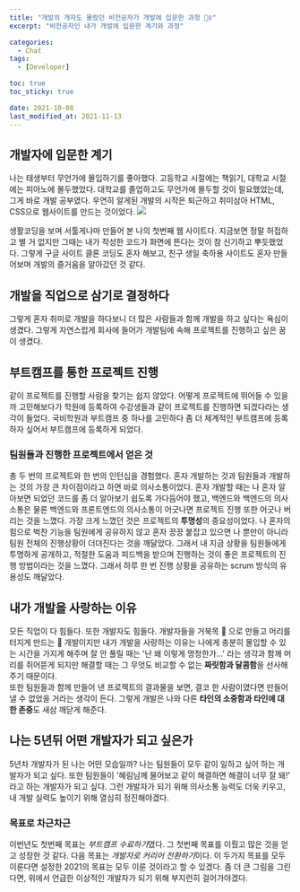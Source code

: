 ```yaml
---
title: "개발의 개자도 몰랐던 비전공자가 개발에 입문한 과정 💁‍♀️"
excerpt: "비전공자인 내가 개발에 입문한 계기와 과정"

categories:
  - Chat
tags:
  - [Developer]

toc: true
toc_sticky: true

date: 2021-10-08
last_modified_at: 2021-11-13
---
```


## 개발자에 입문한 계기

나는 태생부터 무언가에 몰입하기를 좋아했다. 고등학교 시절에는 책읽기, 대학교 시절에는 피아노에 몰두했었다. 대학교를 졸업하고도 무언가에 몰두할 것이 필요했었는데, 그게 바로 개발 공부였다. 우연히 알게된 개발의 시작은 퇴근하고 취미삼아 HTML, CSS으로 웹사이트를 만드는 것이었다.
![](https://images.velog.io/images/rimi0108/post/40662765-ffe1-4b0e-bd20-2961b7de00be/%E1%84%89%E1%85%B3%E1%84%8F%E1%85%B3%E1%84%85%E1%85%B5%E1%86%AB%E1%84%89%E1%85%A3%E1%86%BA%202021-10-08%20%E1%84%8B%E1%85%A9%E1%84%92%E1%85%AE%203.32.01.png)

생활코딩을 보며 서툴게나마 만들어 본 나의 첫번째 웹 사이트다. 지금보면 정말 허접하고 별 거 없지만 그때는 내가 작성한 코드가 화면에 뜬다는 것이 참 신기하고 뿌듯했었다. 그렇게 구글 사이트 클론 코딩도 혼자 해보고, 친구 생일 축하용 사이트도 혼자 만들어보며 개발의 즐거움을 알아갔던 것 같다.

## 개발을 직업으로 삼기로 결정하다

그렇게 혼자 취미로 개발을 하다보니 더 많은 사람들과 함께 개발을 하고 싶다는 욕심이 생겼다. 그렇게 자연스럽게 회사에 들어가 개발팀에 속해 프로젝트를 진행하고 싶은 꿈이 생겼다.

## 부트캠프를 통한 프로젝트 진행

같이 프로젝트를 진행할 사람을 찾기는 쉽지 않았다. 어떻게 프로젝트에 뛰어들 수 있을까 고민해보다가 학원에 등록하여 수강생들과 같이 프로젝트를 진행하면 되겠다라는 생각이 들었다. 국비학원과 부트캠프 중 하나를 고민하다 좀 더 체계적인 부트캠프에 등록하자 싶어서 부트캠프에 등록하게 되었다.

### 팀원들과 진행한 프로젝트에서 얻은 것

총 두 번의 프로젝트와 한 번의 인턴십을 경험했다. 혼자 개발하는 것과 팀원들과 개발하는 것의 가장 큰 차이점이라고 하면 바로 의사소통이었다. 혼자 개발할 때는 나 혼자 알아보면 되었던 코드를 좀 더 알아보기 쉽도록 가다듬어야 했고, 백엔드와 백엔드의 의사소통은 물론 백엔드와 프론트엔드의 의사소통이 어긋나면 프로젝트 진행 또한 어긋나 버리는 것을 느꼈다.
가장 크게 느꼈던 것은 프로젝트의 **투명성**의 중요성이었다. 나 혼자의 힘으로 벅찬 기능을 팀원에게 공유하지 않고 혼자 끙끙 붙잡고 있으면 나 뿐만이 아니라 팀원 전체의 진행상황이 더뎌진다는 것을 깨달았다. 그래서 내 지금 상황을 팀원들에게 투명하게 공개하고, 적절한 도움과 피드백을 받으며 진행하는 것이 좋은 프로젝트의 진행 방법이라는 것을 느꼈다. 그래서 하루 한 번 진행 상황을 공유하는 scrum 방식의 유용성도 깨달았다.

## 내가 개발을 사랑하는 이유

모든 직업이 다 힘들다. 또한 개발자도 힘들다. 개발자들을 거북목 🐢 으로 만들고 머리를 터지게 만드는 🤯 개발이지만 내가 개발을 사랑하는 이유는 나에게 충분히 몰입할 수 있는 시간을 가지게 해주며 잘 안 풀릴 때는 '난 왜 이렇게 멍청한가...' 라는 생각과 함께 머리를 쥐어뜯게 되지만 해결할 때는 그 무엇도 비교할 수 없는 **짜릿함과 달콤함**을 선사해주기 때문이다.  
또한 팀원들과 함께 만들어 낸 프로젝트의 결과물을 보면, 결코 한 사람이였다면 만들어낼 수 없었을 거라는 생각이 든다. 그렇게 개발은 나와 다른 **타인의 소중함과 타인에 대한 존중**도 새삼 깨닫게 해준다.

## 나는 5년뒤 어떤 개발자가 되고 싶은가

5년차 개발자가 된 나는 어떤 모습일까? 나는 팀원들이 모두 같이 일하고 싶어 하는 개발자가 되고 싶다. 또한 팀원들이 '혜림님께 물어보고 같이 해결하면 해결이 너무 잘 돼!' 라고 하는 개발자가 되고 싶다. 그런 개발자가 되기 위해 의사소통 능력도 더욱 키우고, 내 개발 실력도 높이기 위해 열심히 정진해야겠다.

### 목표로 차근차근

이번년도 첫번째 목표는 *부트캠프 수료하기*였다. 그 첫번째 목표를 이뤘고 많은 것을 얻고 성장한 것 같다. 다음 목표는 *개발자로 커리어 전환하기*이다. 이 두가지 목표를 모두 이룬다면 설정한 2021의 목표는 모두 이룬 것이라고 할 수 있겠다. 좀 더 큰 그림을 그린다면, 위에서 언급한 이상적인 개발자가 되기 위해 부지런히 걸어가야겠다.
